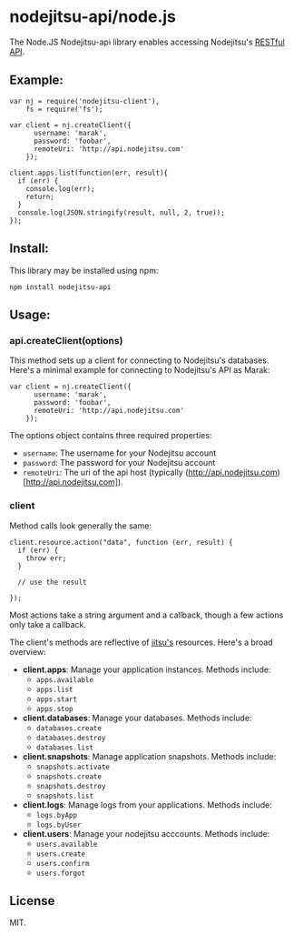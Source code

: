 # nodejitsu-api/node.js

The Node.JS Nodejitsu-api library enables accessing Nodejitsu's [RESTful API](https://github.com/nodejitsu/handbook/tree/master/API.md).

## Example:

    var nj = require('nodejitsu-client'),
        fs = require('fs');

    var client = nj.createClient({
          username: 'marak',
          password: 'foobar',
          remoteUri: 'http://api.nodejitsu.com'
        });

    client.apps.list(function(err, result){
      if (err) {
        console.log(err);
        return;
      }
      console.log(JSON.stringify(result, null, 2, true));
    });

## Install:

This library may be installed using npm:

    npm install nodejitsu-api

## Usage:


### api.createClient(options)

This method sets up a client for connecting to Nodejitsu's databases. Here's a minimal example for connecting to Nodejitsu's API as Marak:

    var client = nj.createClient({
          username: 'marak',
          password: 'foobar',
          remoteUri: 'http://api.nodejitsu.com'
        });

The options object contains three required properties:

* `username`: The username for your Nodejitsu account
* `password`: The password for your Nodejitsu account
* `remoteUri`: The uri of the api host (typically (http://api.nodejitsu.com)[http://api.nodejitsu.com]).


### client

Method calls look generally the same:

    client.resource.action("data", function (err, result) {
      if (err) {
        throw err;
      }

      // use the result

    });

Most actions take a string argument and a callback, though a few actions only take a callback.

The client's methods are reflective of [jitsu's](https://github.com/nodejitsu/jitsu) resources. Here's a broad overview:

* **client.apps**: Manage your application instances. Methods include:
    * `apps.available`
    * `apps.list`
    * `apps.start`
    * `apps.stop`
* **client.databases**: Manage your databases. Methods include:
    * `databases.create`
    * `databases.destroy`
    * `databases.list`
* **client.snapshots**: Manage application snapshots. Methods include:
    * `snapshots.activate`
    * `snapshots.create`
    * `snapshots.destroy`
    * `snapshots.list`
* **client.logs**: Manage logs from your applications. Methods include:
    * `logs.byApp`
    * `logs.byUser`
* **client.users**: Manage your nodejitsu acccounts. Methods include:
    * `users.available`
    * `users.create`
    * `users.confirm`
    * `users.forgot`

## License

MIT.
